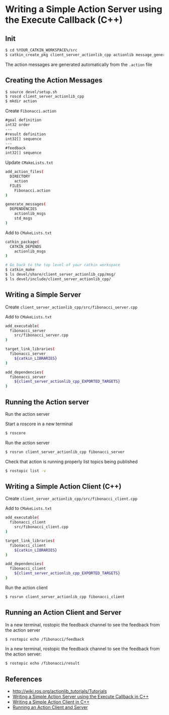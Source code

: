 # Writing a Simple Action Server using the Execute Callback (C++)

## Init

```bash
$ cd %YOUR_CATKIN_WORKSPACE%/src
$ catkin_create_pkg client_server_actionlib_cpp actionlib message_generation roscpp rospy std_msgs actionlib_msgs
```

The action messages are generated automatically from the `.action` file

## Creating the Action Messages

```bash
$ source devel/setup.sh
$ roscd client_server_actionlib_cpp
$ mkdir action
```

Create `Fibonacci.action`

```txt
#goal definition
int32 order
---
#result definition
int32[] sequence
---
#feedback
int32[] sequence
```

Update `CMakeLists.txt`
```bash
add_action_files(
  DIRECTORY 
    action
  FILES
    Fibonacci.action
)

generate_messages(
  DEPENDENCIES
    actionlib_msgs   
    std_msgs
)
```

Add to `CMakeLists.txt`
```bash
catkin_package(
  CATKIN_DEPENDS 
    actionlib_msgs
)
```

```bash
# Go back to the top level of your catkin workspace
$ catkin_make
$ ls devel/share/client_server_actionlib_cpp/msg/
$ ls devel/include/client_server_actionlib_cpp/
```

## Writing a Simple Server

Create `client_server_actionlib_cpp/src/fibonacci_server.cpp`

Add to `CMakeLists.txt`

```bash
add_executable(
  fibonacci_server 
    src/fibonacci_server.cpp
)

target_link_libraries(
  fibonacci_server
    ${catkin_LIBRARIES}
)

add_dependencies(
  fibonacci_server
    ${client_server_actionlib_cpp_EXPORTED_TARGETS}
)
```

## Running the Action server

Run the action server

Start a roscore in a new terminal

```bash
$ roscore
```

Run the action server

```bash
$ rosrun client_server_actionlib_cpp fibonacci_server
```

Check that action is running properly list topics being published

```bash
$ rostopic list -v
```

## Writing a Simple Action Client (C++)

Create `client_server_actionlib_cpp/src/fibonacci_client.cpp`

Add to `CMakeLists.txt`

```bash
add_executable(
  fibonacci_client 
    src/fibonacci_client.cpp
)

target_link_libraries( 
  fibonacci_client
    ${catkin_LIBRARIES}
)

add_dependencies(
  fibonacci_client
    ${client_server_actionlib_cpp_EXPORTED_TARGETS}
)
```

Run the action client

```bash
$ rosrun client_server_actionlib_cpp fibonacci_client
```

## Running an Action Client and Server

In a new terminal, rostopic the feedback channel to see the feedback from the action server

```bash
$ rostopic echo /fibonacci/feedback
```

In a new terminal, rostopic the feedback channel to see the feedback from the action server:
```bash
$ rostopic echo /fibonacci/result
```

## References

* <http://wiki.ros.org/actionlib_tutorials/Tutorials>
* [Writing a Simple Action Server using the Execute Callback in C++](http://wiki.ros.org/actionlib_tutorials/Tutorials/SimpleActionServer%28ExecuteCallbackMethod%29)
* [Writing a Simple Action Client in C++](http://wiki.ros.org/actionlib_tutorials/Tutorials/SimpleActionClient)
* [Running an Action Client and Server](http://wiki.ros.org/actionlib_tutorials/Tutorials/RunningServerAndClient)
